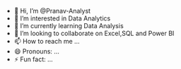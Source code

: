 - 👋 Hi, I’m @Pranav-Analyst
- 👀 I’m interested in Data Analytics
- 🌱 I’m currently learning Data Analysis
- 💞️ I’m looking to collaborate on Excel,SQL and Power BI
- 📫 How to reach me ...
- 😄 Pronouns: ...
- ⚡ Fun fact: ...

<!---
Pranav-Analyst/Pranav-Analyst is a ✨ special ✨ repository because its `README.md` (this file) appears on your GitHub profile.
You can click the Preview link to take a look at your changes.
--->
